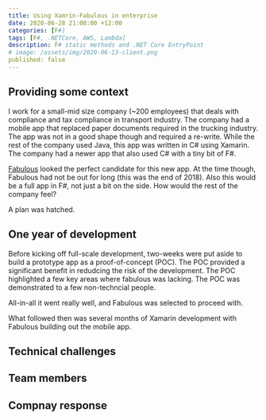 ```yaml
---
title: Using Xamrin-Fabulous in enterprise
date: 2020-06-28 21:00:00 +12:00
categories: [F#]
tags: [F#, .NETCore, AWS, Lambda]
description: F# static methods and .NET Core EntryPoint
# image: /assets/img/2020-06-13-client.png
published: false
---
```


## Providing some context

I work for a small-mid size company (~200 employees) that deals with compliance and tax compliance in transport industry. The company had a mobile app that replaced paper documents required in the trucking industry. The app was not in a good shape though and required a re-write. While the rest of the company used Java, this app was written in C# using Xamarin. The company had a newer app that also used C# with a tiny bit of F#. 

[Fabulous]() looked the perfect candidate for this new app. At the time though, Fabulous had not be out for long (this was the end of 2018). Also this would be a full app in F#, not just a bit on the side. How would the rest of the company feel?  

A plan was hatched. 

## One year of development

Before kicking off full-scale development, two-weeks were put aside to build a prototype app as a proof-of-concept (POC). The POC provided a significant benefit in redudcing the risk of the development. The POC highlighted a few key areas where fabulous was lacking. The POC was demonstrated to a few non-techncial people. 

All-in-all it went really well, and Fabulous was selected to proceed with. 

What followed then was several months of Xamarin development with Fabulous building out the mobile app. 


## Technical challenges


## Team members

## Compnay response